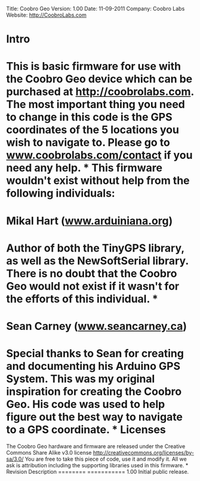 Title: Coobro Geo
Version: 1.00
Date: 11-09-2011
Company: Coobro Labs
Website: http://CoobroLabs.com

Intro
=====
This is basic firmware for use with the Coobro Geo device which can be
purchased at http://coobrolabs.com.  The most important thing you need to
change in this code is the GPS coordinates of the 5 locations you wish
to navigate to.  Please go to www.coobrolabs.com/contact if you need
any help.
*
This firmware wouldn't exist without help from the following individuals:
==========================================
Mikal Hart (www.arduiniana.org)
==========================================
Author of both the TinyGPS library, as well as the NewSoftSerial library.
There is no doubt that the Coobro Geo would not exist if it wasn't for
the efforts of this individual.
*
==========================================
Sean Carney (www.seancarney.ca)
==========================================
Special thanks to Sean for creating and documenting his Arduino GPS System.
This was my original inspiration for creating the Coobro Geo.  His code was
used to help figure out the best way to navigate to a GPS coordinate.
*
Licenses
========
The Coobro Geo hardware and firmware are released under the 
Creative Commons Share Alike v3.0 license
http://creativecommons.org/licenses/by-sa/3.0/ 
You are free to take this piece of code, use it and modify it. 
All we ask is attribution including the supporting libraries used in this 
firmware. 
*
Revision  Description
========  ===========
1.00      Initial public release.
